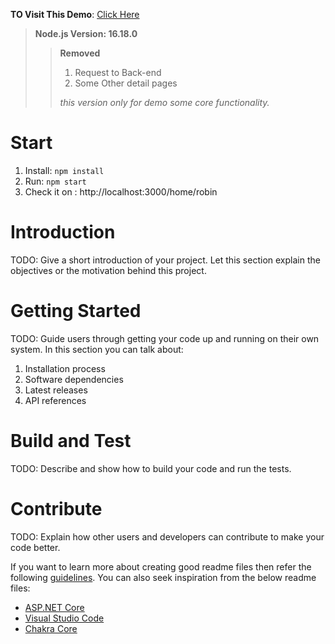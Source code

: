 **TO Visit This Demo**: [Click Here](https://chat-windows-calendar-73xmrrkvc-iczcpkqos-projects.vercel.app/home/robin) 

> **Node.js Version: 16.18.0**
>
> > **Removed**
> >
> > 1. Request to Back-end
> > 2. Some Other detail pages
> >
> > _this version only for demo some core functionality._

# Start

1. Install: `npm install`
2. Run: `npm start`
3. Check it on : http://localhost:3000/home/robin

# Introduction 
TODO: Give a short introduction of your project. Let this section explain the objectives or the motivation behind this project. 

# Getting Started
TODO: Guide users through getting your code up and running on their own system. In this section you can talk about:
1.	Installation process
2.	Software dependencies
3.	Latest releases
4.	API references

# Build and Test
TODO: Describe and show how to build your code and run the tests. 

# Contribute
TODO: Explain how other users and developers can contribute to make your code better. 

If you want to learn more about creating good readme files then refer the following [guidelines](https://docs.microsoft.com/en-us/azure/devops/repos/git/create-a-readme?view=azure-devops). You can also seek inspiration from the below readme files:
- [ASP.NET Core](https://github.com/aspnet/Home)
- [Visual Studio Code](https://github.com/Microsoft/vscode)
- [Chakra Core](https://github.com/Microsoft/ChakraCore)